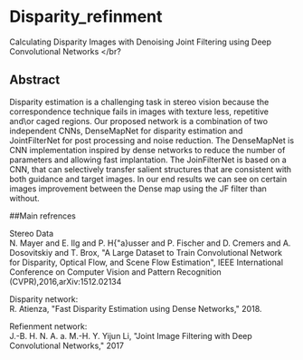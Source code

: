 # Disparity_refinment
Calculating Disparity Images with Denoising Joint Filtering using Deep Convolutional Networks </br?

## Abstract

Disparity estimation is a challenging task in stereo vision because the correspondence technique fails in images with texture less, repetitive and\or caged regions. Our proposed network is a combination of two independent CNNs, DenseMapNet for disparity estimation and JointFilterNet  for post processing and noise reduction. The DenseMapNet is CNN implementation inspired by dense networks to reduce the number of parameters and allowing fast implantation. The JoinFilterNet is based on a CNN, that can selectively transfer salient structures that are consistent with both guidance and target images. In our end results we can see on certain images improvement between the Dense map using the JF filter than without. 

##Main refrences

Stereo Data </br>
N. Mayer and E. Ilg and P. H{\"a}usser and P. Fischer and D. Cremers and A. Dosovitskiy and T. Brox,
"A Large Dataset to Train Convolutional Network for Disparity, Optical Flow, and Scene Flow Estimation",
IEEE International Conference on Computer Vision and Pattern Recognition (CVPR),2016,arXiv:1512.02134

Disparity network:</br>
R. Atienza, "Fast Disparity Estimation using Dense Networks," 2018.

Refienment network: </br>
J.-B. H. N. A. a. M.-H. Y. Yijun Li, "Joint Image Filtering with Deep Convolutional Networks," 2017

